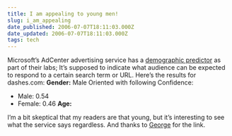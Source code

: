 ```yaml
---
title: I am appealing to young men!
slug: i_am_appealing
date_published: 2006-07-07T18:11:03.000Z
date_updated: 2006-07-07T18:11:03.000Z
tags: tech
---
```


Microsoft’s AdCenter advertising service has a [demographic predictor](http://adlab.microsoft.com/DPUI/DPUI.aspx) as part of their labs; It’s supposed to indicate what audience can be expected to respond to a certain search term or URL. Here’s the results for dashes.com:
**Gender:** Male Oriented with following Confidence:

- Male: 0.54
- Female: 0.46
**Age:**

I’m a bit skeptical that my readers are that young, but it’s interesting to see what the service says regardless. And thanks to [George](http://www.allaboutgeorge.com/2006/07/thirty-five_babylon.html) for the link.
